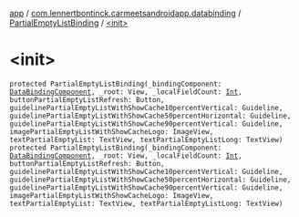 [app](../../index.md) / [com.lennertbontinck.carmeetsandroidapp.databinding](../index.md) / [PartialEmptyListBinding](index.md) / [&lt;init&gt;](./-init-.md)

# &lt;init&gt;

`protected PartialEmptyListBinding(_bindingComponent: `[`DataBindingComponent`](../../android.databinding/-data-binding-component.md)`, _root: View, _localFieldCount: `[`Int`](https://kotlinlang.org/api/latest/jvm/stdlib/kotlin/-int/index.html)`, buttonPartialEmptyListRefresh: Button, guidelinePartialEmptyListWithShowCache10percentVertical: Guideline, guidelinePartialEmptyListWithShowCache50percentHorizontal: Guideline, guidelinePartialEmptyListWithShowCache90percentVertical: Guideline, imagePartialEmptyListWithShowCacheLogo: ImageView, textPartialEmptyList: TextView, textPartialEmptyListLong: TextView)`
`protected PartialEmptyListBinding(_bindingComponent: `[`DataBindingComponent`](../../android.databinding/-data-binding-component.md)`, _root: View, _localFieldCount: `[`Int`](https://kotlinlang.org/api/latest/jvm/stdlib/kotlin/-int/index.html)`, buttonPartialEmptyListRefresh: Button, guidelinePartialEmptyListWithShowCache10percentVertical: Guideline, guidelinePartialEmptyListWithShowCache50percentHorizontal: Guideline, guidelinePartialEmptyListWithShowCache90percentVertical: Guideline, imagePartialEmptyListWithShowCacheLogo: ImageView, textPartialEmptyList: TextView, textPartialEmptyListLong: TextView)`